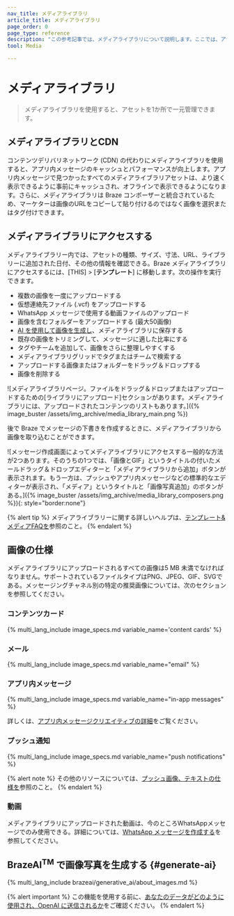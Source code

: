 ```yaml
---
nav_title: メディアライブラリ
article_title: メディアライブラリ
page_order: 0
page_type: reference
description: "この参考記事では、メディアライブラリについて説明します。ここでは、アセットを1か所で一元管理する方法、AI を使用して画像を生成する方法、メッセージコンポーザーでメディアにアクセスする方法を学ぶことができます。"
tool: Media

---
```


# メディアライブラリ

> メディアライブラリを使用すると、アセットを1か所で一元管理できます。 

## メディアライブラリとCDN

コンテンツデリバリネットワーク (CDN) の代わりにメディアライブラリを使用すると、アプリ内メッセージのキャッシュとパフォーマンスが向上します。アプリ内メッセージで見つかったすべてのメディアライブラリアセットは、より速く表示できるように事前にキャッシュされ、オフラインで表示できるようになります。さらに、メディアライブラリは Braze コンポーザーと統合されているため、マーケターは画像のURLをコピーして貼り付けるのではなく画像を選択またはタグ付けできます。

## メディアライブラリにアクセスする

メディアライブラリー内では、アセットの種類、サイズ、寸法、URL、ライブラリーに追加された日付、その他の情報を確認できる。Braze メディアライブラリにアクセスするには、[THIS] > [**テンプレート**] に移動します。次の操作を実行できます。

* 複数の画像を一度にアップロードする
* 仮想連絡先ファイル (.vcf) をアップロードする
* WhatsApp メッセージで使用する動画ファイルのアップロード
* 画像を含むフォルダーをアップロードする (最大50画像)
* [AI を使用して画像を生成し](#generate-ai)、メディアライブラリに保存する
* 既存の画像をトリミングして、メッセージに適した比率にする
* タグやチームを追加して、画像をさらに整理しやすくする
* メディアライブラリグリッドでタグまたはチームで検索する
* アップロードする画像またはフォルダーをドラッグ＆ドロップする
* 画像を削除する

\![メディアライブラリページ。ファイルをドラッグ＆ドロップまたはアップロードするための[ライブラリにアップロード]セクションがあります。メディアライブラリには、アップロードされたコンテンツのリストもあります。]({% image_buster /assets/img_archive/media_library_main.png %})

後で Braze でメッセージの下書きを作成するときに、メディアライブラリから画像を取り込むことができます。

\![メッセージ作成画面によってメディアライブラリにアクセスする一般的な方法が2つあります。そのうちの1つでは、「画像とGIF」というタイトルの付いたメールドラッグ＆ドロップエディターと「メディアライブラリから追加」ボタンが表示されます。もう一方は、プッシュやアプリ内メッセージなどの標準的なエディターが表示され、「メディア」というタイトルと「画像写真追加」のボタンがある。]({% image_buster /assets/img_archive/media_library_composers.png %}){: style="border:none"}

{% alert tip %} メディアライブラリーに関する詳しいヘルプは、[テンプレート& メディアFAQを]({{site.baseurl}}/user_guide/engagement_tools/templates_and_media/faqs)参照のこと。 {% endalert %}

## 画像の仕様

メディアライブラリにアップロードされるすべての画像は5 MB 未満でなければなりません。サポートされているファイルタイプはPNG、JPEG、GIF、SVGである。メッセージングチャネル別の特定の推奨画像については、次のセクションを参照してください。

### コンテンツカード

{% multi_lang_include image_specs.md variable_name='content cards' %}

### メール

{% multi_lang_include image_specs.md variable_name="email"  %}

### アプリ内メッセージ

{% multi_lang_include image_specs.md variable_name="in-app messages"  %}

詳しくは、[アプリ内メッセージクリエイティブの詳細]({{site.baseurl}}/user_guide/message_building_by_channel/in-app_messages/creative_details/)をご覧ください。

### プッシュ通知

{% multi_lang_include image_specs.md variable_name="push notifications"  %}

{% alert note %}
その他のリソースについては、[プッシュ画像、テキストの仕様を]({{site.baseurl}}/user_guide/message_building_by_channel/push/about/#image-and-text-specifications)参照のこと。
{% endalert %}

### 動画

メディアライブラリにアップロードされた動画は、今のところWhatsAppメッセージでのみ使用できる。詳細については、[WhatsApp メッセージを作成する]({{site.baseurl}}/user_guide/message_building_by_channel/whatsapp/whatsapp_campaign/create/#outbound-messages)を参照してください。

## BrazeAI<sup>TM</sup> で画像写真を生成する {#generate-ai}

{% multi_lang_include brazeai/generative_ai/about_images.md %}

{% alert important %}
この機能を使用する前に、[あなたのデータがどのように使用され、OpenAI に送信されるか]({{site.baseurl}}/user_guide/brazeai/generative_ai/images/#ai-policy)をご確認ください。
{% endalert %}
